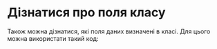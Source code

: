 # Дізнатися про поля класу
Також можна дізнатися, які поля даних визначені в класі. Для цього можна використати такий код: